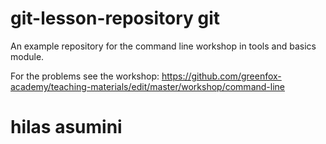 # git-lesson-repository git
An example repository for the command line workshop in tools and basics module.

For the problems see the workshop: https://github.com/greenfox-academy/teaching-materials/edit/master/workshop/command-line
# hilas asumini 

